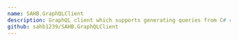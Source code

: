 ```yaml
---
name: SAHB.GraphQLClient
description: GraphQL client which supports generating queries from C# classes
github: sahb1239/SAHB.GraphQLClient
---
```

